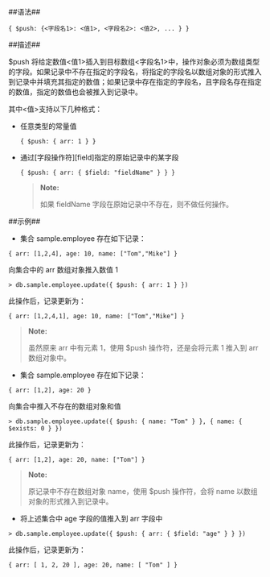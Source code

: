 
##语法##

```lang-json
{ $push: {<字段名1>: <值1>, <字段名2>: <值2>, ... } }
```

##描述##

$push 将给定数值<值1>插入到目标数组<字段名1>中，操作对象必须为数组类型的字段。如果记录中不存在指定的字段名，将指定的字段名以数组对象的形式推入到记录中并填充其指定的数值；如果记录中存在指定的字段名，且字段名存在指定的数值，指定的数值也会被推入到记录中。

其中<值>支持以下几种格式：

* 任意类型的常量值

  ```lang-json
  { $push: { arr: 1 } }
  ```
  
* 通过[字段操作符][field]指定的原始记录中的某字段

  ```lang-json
  { $push: { arr: { $field: "fieldName" } } }
  ```
  
  >**Note:**
  >
  > 如果 fieldName 字段在原始记录中不存在，则不做任何操作。

##示例##


* 集合 sample.employee 存在如下记录：

 ```lang-json
 { arr: [1,2,4], age: 10, name: ["Tom","Mike"] }
 ```

 向集合中的 arr 数组对象推入数值 1

 ```lang-javascript
 > db.sample.employee.update({ $push: { arr: 1 } })
 ```

 此操作后，记录更新为：

 ```lang-json
 { arr: [1,2,4,1], age: 10, name: ["Tom","Mike"] }
 ```

  >**Note:**
  >
  > 虽然原来 arr 中有元素 1，使用 $push 操作符，还是会将元素 1 推入到 arr 数组对象中。

* 集合 sample.employee 存在如下记录：

 ```lang-json
 { arr: [1,2], age: 20 }
 ```

 向集合中推入不存在的数组对象和值

 ```lang-javascript
 > db.sample.employee.update({ $push: { name: "Tom" } }, { name: { $exists: 0 } })
 ```

 此操作后，记录更新为：

 ```lang-json
 { arr: [1,2], age: 20, name: ["Tom"] }
 ```

  >**Note:**
  >
  > 原记录中不存在数组对象 name，使用 $push 操作符，会将 name 以数组对象的形式推入到记录中。

* 将上述集合中 age 字段的值推入到 arr 字段中

 ```lang-javascript
 > db.sample.employee.update({ $push: { arr: { $field: "age" } } })
 ```

 此操作后，记录更新为：

 ```lang-json
 { arr: [ 1, 2, 20 ], age: 20, name: [ "Tom" ] }
 ```


[^_^]:
    本文使用的所有引用及链接
[field]:manual/Manual/Operator/Field_Operator/field.md
